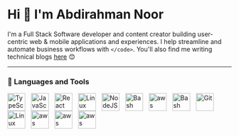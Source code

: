 # Hi 👋 I'm Abdirahman Noor

I'm a Full Stack Software developer and content creator building user-centric web & mobile applications and experiences. I help streamline and automate business workflows with `</code>`. You'll also find me writing technical blogs [here](https://blog.abdirahman.page) 😊


---

### 🧰 Languages and Tools


<img align="left" alt="TypeScript" width="40px" style="padding-right:10px;" src="https://skillicons.dev/icons?i=typescript" />
<img align="left" alt="JavaScript" width="40px" style="padding-right:10px;" src="https://skillicons.dev/icons?i=javascript" />
<img align="left" alt="React" width="40px" style="padding-right:10px;" src="https://skillicons.dev/icons?i=react" />
<img align="left" alt="Linux" width="40px" style="padding-right:10px;" src="https://skillicons.dev/icons?i=tailwind" />
<img align="left" alt="NodeJS" width="40px" style="padding-right:10px;" src="https://skillicons.dev/icons?i=nodejs" />
<img align="left" alt="Bash" width="40px" style="padding-right:10px;" src="https://skillicons.dev/icons?i=postgres" />
<img align="left" alt="aws" width="40px" style="padding-right:10px;" src="https://skillicons.dev/icons?i=redis" />
<img align="left" alt="Bash" width="40px" style="padding-right:10px;" src="https://skillicons.dev/icons?i=docker" />
<img align="left" alt="Git" width="40px" style="padding-right:10px;" src="https://skillicons.dev/icons?i=git" />
<img align="left" alt="Linux" width="40px" style="padding-right:10px;" src="https://skillicons.dev/icons?i=linux" />
<img align="left" alt="aws" width="40px" style="padding-right:10px;" src="https://skillicons.dev/icons?i=aws" />
<img align="left" alt="aws" width="40px" style="padding-right:10px;" src="https://skillicons.dev/icons?i=gcp" />
<img align="left" alt="aws" width="40px" style="padding-right:10px;" src="https://skillicons.dev/icons?i=cloudflare" />


